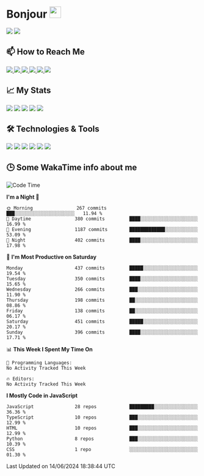 # Bonjour <img src="https://raw.githubusercontent.com/MartinHeinz/MartinHeinz/master/wave.gif" width="30px">

<!--
Here are some ideas to get you started:

- 🔭 I’m currently working on ...
- 🌱 I’m currently learning ...
- 👯 I’m looking to collaborate on ...
- 🤔 I’m looking for help with ...
- 💬 Ask me about ...
- 📫 How to reach me: ...
- 😄 Pronouns: ...
- ⚡ Fun fact: ...
-->

<p>
  <img src="https://github-readme-stats.vercel.app/api?username=ravehunter05&count_private=true&show_icons=true&theme=graywhite&line_height=30&hide_border=true">
  <img src="https://github-readme-stats.vercel.app/api/top-langs/?username=ravehunter05&hide=html,css&theme=graywhite&hide_border=true">
</p>


## 📫 How to Reach Me

<p>
 <a href="https://RaveHunter05.github.io">
  <img src="https://img.shields.io/badge/ravehunter05-%23206A5D.svg?&style=for-the-badge&logo=jquery&logoColor=white" />
 </a>

 <a href="https://www.linkedin.com/in/paul-sotelo-rocha-68733687/">
  <img src="https://img.shields.io/badge/connect-%230077B5.svg?&style=for-the-badge&logo=linkedin&logoColor=white" />
 </a>

 <a href="https://join.skype.com/invite/viy3VgZfhRKv">
  <img src="https://img.shields.io/badge/chat-%2300AFF0.svg?&style=for-the-badge&logo=skype&logoColor=white" />
 </a>

 <a href="mailto:paulsotelo97@gmail.com">
  <img src="https://img.shields.io/badge/email-%23C14438.svg?&style=for-the-badge&logo=Gmail&logoColor=white" />
 </a>

 <a href="https://wa.me/50577312543">
  <img src="https://img.shields.io/badge/Whatsapp-%2300BFA5.svg?&style=for-the-badge&logo=Whatsapp&logoColor=white" />
 </a>
  
   <a href="https://telegram.me/RaveHunter05">
  <img src="https://img.shields.io/badge/Telegram-%23206A5D.svg?&style=for-the-badge&logo=Telegram&logoColor=white" />
 </a>
</p>

## 📈 My Stats

<p>
    <img src="https://badges.pufler.dev/visits/ravehunter05/ravehunter05?style=flat-square&color=green&logo=github">
    <img src="https://badges.pufler.dev/years/ravehunter05?style=flat-square&color=green&logo=github">
    <img src="https://badges.pufler.dev/repos/ravehunter05?style=flat-square&color=green&logo=github">
    <img src="https://badges.pufler.dev/gists/ravehunter05?style=flat-square&color=green&logo=github">
    <img src="https://badges.pufler.dev/commits/monthly/ravehunter05?style=flat-square&color=green&logo=github">
</p>

## 🛠️ Technologies & Tools

<p>

![](https://img.shields.io/badge/OS-Linux-informational?style=flat&logo=linux&logoColor=white&color=2bbc8a)
![](https://img.shields.io/badge/Code-Python-informational?style=flat&logo=python&logoColor=white&color=2bbc8a)
![](https://img.shields.io/badge/Code-JavaScript-informational?style=flat&logo=javascript&VdlogoColor=white&color=2bbc8a)
![](https://img.shields.io/badge/Code-React-informational?style=flat&logo=react&VdlogoColor=white&color=2bbc8a)
![](https://img.shields.io/badge/Code-Node.js-informational?style=flat&logo=node.js&VdlogoColor=white&color=2bbc8a)
![](https://img.shields.io/badge/Tools-Docker-informational?style=flat&logo=docker&VdlogoColor=white&color=2bbc8a)

</p>

## 🕒 Some WakaTime info about me

<!--START_SECTION:waka-->
![Code Time](http://img.shields.io/badge/Code%20Time-939%20hrs%2032%20mins-blue)

**I'm a Night 🦉** 

```text
🌞 Morning                267 commits         ███░░░░░░░░░░░░░░░░░░░░░░   11.94 % 
🌆 Daytime                380 commits         ████░░░░░░░░░░░░░░░░░░░░░   16.99 % 
🌃 Evening                1187 commits        █████████████░░░░░░░░░░░░   53.09 % 
🌙 Night                  402 commits         ████░░░░░░░░░░░░░░░░░░░░░   17.98 % 
```
📅 **I'm Most Productive on Saturday** 

```text
Monday                   437 commits         █████░░░░░░░░░░░░░░░░░░░░   19.54 % 
Tuesday                  350 commits         ████░░░░░░░░░░░░░░░░░░░░░   15.65 % 
Wednesday                266 commits         ███░░░░░░░░░░░░░░░░░░░░░░   11.90 % 
Thursday                 198 commits         ██░░░░░░░░░░░░░░░░░░░░░░░   08.86 % 
Friday                   138 commits         ██░░░░░░░░░░░░░░░░░░░░░░░   06.17 % 
Saturday                 451 commits         █████░░░░░░░░░░░░░░░░░░░░   20.17 % 
Sunday                   396 commits         ████░░░░░░░░░░░░░░░░░░░░░   17.71 % 
```


📊 **This Week I Spent My Time On** 

```text
💬 Programming Languages: 
No Activity Tracked This Week

🔥 Editors: 
No Activity Tracked This Week
```

**I Mostly Code in JavaScript** 

```text
JavaScript               28 repos            █████████░░░░░░░░░░░░░░░░   36.36 % 
TypeScript               10 repos            ███░░░░░░░░░░░░░░░░░░░░░░   12.99 % 
HTML                     10 repos            ███░░░░░░░░░░░░░░░░░░░░░░   12.99 % 
Python                   8 repos             ███░░░░░░░░░░░░░░░░░░░░░░   10.39 % 
CSS                      1 repo              ░░░░░░░░░░░░░░░░░░░░░░░░░   01.30 % 
```




 Last Updated on 14/06/2024 18:38:44 UTC
<!--END_SECTION:waka-->
